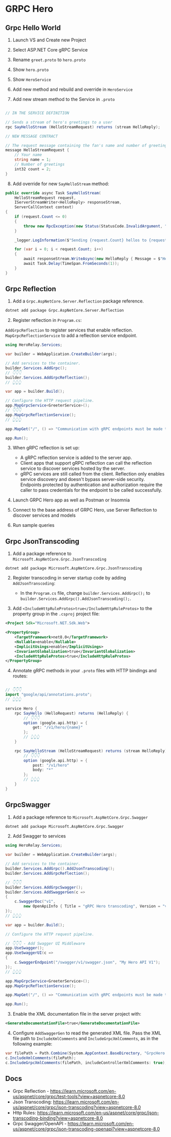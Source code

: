 # GRPC Hero

## Grpc Hello World

1. Launch VS and Create new Project

2. Select ASP.NET Core gRPC Service

3. Rename `greet.proto` to `hero.proto`

4. Show `hero.proto`

5. Show `HeroService`

6. Add new method and rebuild and override in `HeroService`

7. Add new stream method to the Service in `.proto`

```csharp

// IN THE SERVICE DEFINITION

// Sends a stream of hero's greetings to a user
rpc SayHelloStream (HelloStreamRequest) returns (stream HelloReply);

// NEW MESSAGE CONTRACT

// The request message containing the fan's name and number of greetings.
message HelloStreamRequest {
    // Your name
    string name = 1;
    // Number of greetings
    int32 count = 2;
}
```

8. Add override for new `SayHelloStream` method:

```csharp
public override async Task SayHelloStream(
    HelloStreamRequest request, 
    IServerStreamWriter<HelloReply> responseStream, 
    ServerCallContext context)
{
    if (request.Count <= 0)
    {
        throw new RpcException(new Status(StatusCode.InvalidArgument, "Count must be greater than zero."));
    }

    _logger.LogInformation($"Sending {request.Count} hellos to {request.Name}");

    for (var i = 0; i < request.Count; i++)
    {
        await responseStream.WriteAsync(new HelloReply { Message = $"Hello {request.Name} {i + 1}" });
        await Task.Delay(TimeSpan.FromSeconds(1));
    }
}
```

## Grpc Reflection

1. Add a `Grpc.AspNetCore.Server.Reflection` package reference.

```sh
dotnet add package Grpc.AspNetCore.Server.Reflection
```

2. Register reflection in `Program.cs`:

`AddGrpcReflection` to register services that enable reflection.
`MapGrpcReflectionService` to add a reflection service endpoint.

```csharp
using HeroRelay.Services;

var builder = WebApplication.CreateBuilder(args);

// Add services to the container.
builder.Services.AddGrpc();
// 👇👇👇
builder.Services.AddGrpcReflection();
// 👆👆👆

var app = builder.Build();

// Configure the HTTP request pipeline.
app.MapGrpcService<GreeterService>();
// 👇👇👇
app.MapGrpcReflectionService();
// 👆👆👆

app.MapGet("/", () => "Communication with gRPC endpoints must be made through a gRPC client!");

app.Run();
```

3. When gRPC reflection is set up:

   - A gRPC reflection service is added to the server app.
   - Client apps that support gRPC reflection can call the reflection service to discover services hosted by the server.
   - gRPC services are still called from the client. Reflection only enables service discovery and doesn't bypass server-side security. Endpoints protected by authentication and authorization require the caller to pass credentials for the endpoint to be called successfully.

4. Launch GRPC Hero app as well as Postman or Insomnia

5. Connect to the base address of GRPC Hero, use Server Reflection to discover services and models

6. Run sample queries

## Grpc JsonTranscoding

1. Add a package reference to `Microsoft.AspNetCore.Grpc.JsonTranscoding`

```shell
dotnet add package Microsoft.AspNetCore.Grpc.JsonTranscoding
```

2. Register transcoding in server startup code by adding `AddJsonTranscoding`:

   - In the `Program.cs` file, change `builder.Services.AddGrpc();` to `builder.Services.AddGrpc().AddJsonTranscoding();`.

3. Add `<IncludeHttpRuleProtos>true</IncludeHttpRuleProtos>` to the property group in the `.csproj` project file:

```xml
<Project Sdk="Microsoft.NET.Sdk.Web">

<PropertyGroup>
    <TargetFramework>net8.0</TargetFramework>
    <Nullable>enable</Nullable>
    <ImplicitUsings>enable</ImplicitUsings>
    <InvariantGlobalization>true</InvariantGlobalization>
    <IncludeHttpRuleProtos>true</IncludeHttpRuleProtos>
</PropertyGroup>

```

4. Annotate gRPC methods in your `.proto` files with HTTP bindings and routes:

```groovy

// 👇👇👇
import "google/api/annotations.proto";
// 👆👆👆

service Hero {
    rpc SayHello (HelloRequest) returns (HelloReply) {
        // 👇👇👇
        option (google.api.http) = {
            get: "/v1/hero/{name}"
        };
        // 👆👆👆
    }

    rpc SayHelloStream (HelloStreamRequest) returns (stream HelloReply) {
        // 👇👇👇
        option (google.api.http) = {
            post: "/v1/hero"
            body: "*"
        };
        // 👆👆👆
    }
}
```

## GrpcSwagger

1. Add a package reference to `Microsoft.AspNetCore.Grpc.Swagger`

```sh
dotnet add package Microsoft.AspNetCore.Grpc.Swagger
```

2. Add Swagger to services

```csharp
using HeroRelay.Services;

var builder = WebApplication.CreateBuilder(args);

// Add services to the container.
builder.Services.AddGrpc().AddJsonTranscoding();
builder.Services.AddGrpcReflection();

// 👇👇👇
builder.Services.AddGrpcSwagger();
builder.Services.AddSwaggerGen(c =>
{
    c.SwaggerDoc("v1",
        new OpenApiInfo { Title = "gRPC Hero transcoding", Version = "v1" });
});
// 👆👆👆

var app = builder.Build();

// Configure the HTTP request pipeline.

// 👇👇👇 - Add Swagger UI Middleware
app.UseSwagger();
app.UseSwaggerUI(c =>
{
    c.SwaggerEndpoint("/swagger/v1/swagger.json", "My Hero API V1");
});
// 👆👆👆

app.MapGrpcService<GreeterService>();
app.MapGrpcReflectionService();

app.MapGet("/", () => "Communication with gRPC endpoints must be made through a gRPC client. To learn how to create a client, visit: https://go.microsoft.com/fwlink/?linkid=2086909");

app.Run();
```

3. Enable the XML documentation file in the server project with:

```xml
<GenerateDocumentationFile>true</GenerateDocumentationFile>
```

4. Configure `AddSwaggerGen` to read the generated XML file. Pass the XML file path to `IncludeXmlComments` and `IncludeGrpcXmlComments`, as in the following example:

```csharp
var filePath = Path.Combine(System.AppContext.BaseDirectory, "GrpcHero.xml");
c.IncludeXmlComments(filePath);
c.IncludeGrpcXmlComments(filePath, includeControllerXmlComments: true);
```

## Docs

- Grpc Reflection - https://learn.microsoft.com/en-us/aspnet/core/grpc/test-tools?view=aspnetcore-8.0
- Json Transcoding: https://learn.microsoft.com/en-us/aspnet/core/grpc/json-transcoding?view=aspnetcore-8.0
- Http Rules: https://learn.microsoft.com/en-us/aspnet/core/grpc/json-transcoding-binding?view=aspnetcore-8.0
- Grpc Swagger/OpenAPI - https://learn.microsoft.com/en-us/aspnet/core/grpc/json-transcoding-openapi?view=aspnetcore-8.0